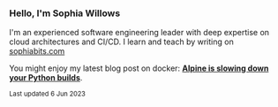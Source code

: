 ### Hello, I'm Sophia Willows

I'm an experienced software engineering leader with deep expertise on cloud architectures and CI/CD. I learn and teach by writing on [sophiabits.com](https://sophiabits.com/blog)

You might enjoy my latest blog post on docker: **[Alpine is slowing down your Python builds](https://sophiabits.com/blog/alpine-is-slowing-down-your-python-builds)**.

<sub>Last updated 6 Jun 2023</sub>
